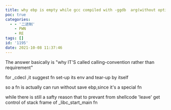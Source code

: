 ```yaml
---
title: why ebp is empty while gcc compiled with -ggdb  arg(without optimization)
poc: true
categories:
  - - '二进制'
    - PWN
    - RE
tags: []
id: '1195'
date: 2021-10-08 11:37:46
---
```


The answer basically is "why IT'S called calling-convention rather than requirement"

for \_cdecl ,it suggest fn set-up its env and tear-up by itself

so a fn is actually can run without save ebp,since it's a special fn

while there is still a safty reason that to prevant from shellcode 'leave' get control of stack frame of \_libc\_start\_main fn